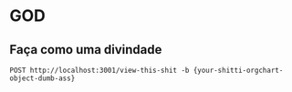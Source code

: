 # GOD

## Faça como uma divindade

`POST http://localhost:3001/view-this-shit -b {your-shitti-orgchart-object-dumb-ass}`

